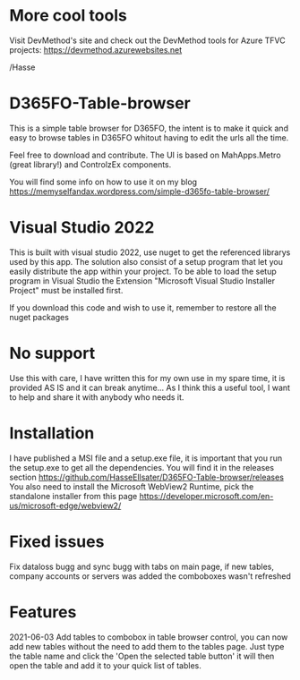 # More cool tools
Visit DevMethod's site and check out the DevMethod tools for Azure TFVC projects: https://devmethod.azurewebsites.net

/Hasse

# D365FO-Table-browser

This is a simple table browser for D365FO, the intent is to make it quick and easy to browse tables in D365FO whitout having to edit the urls all the time.

Feel free to download and contribute. The UI is based on MahApps.Metro (great library!) and ControlzEx components.

You will find some info on how to use it on my blog https://memyselfandax.wordpress.com/simple-d365fo-table-browser/

# Visual Studio 2022
This is built with visual studio 2022, use nuget to get the referenced librarys used by this app.
The solution also consist of a setup program that let you easily distribute the app within your project. To be able to load the setup program in Visual Studio the Extension "Microsoft Visual Studio Installer Project" must be installed first. 

If you download this code and wish to use it, remember to restore all the nuget packages

# No support
Use this with care, I have written this for my own use in my spare time, it is provided AS IS and it can break anytime... As I think this a useful tool, I want to help and share it with anybody who needs it.

# Installation
I have published a MSI file and a setup.exe file, it is important that you run the setup.exe to get all the dependencies. You will find it in the releases section https://github.com/HasseEllsater/D365FO-Table-browser/releases
You also need to install the Microsoft WebView2 Runtime, pick the standalone installer from this page https://developer.microsoft.com/en-us/microsoft-edge/webview2/


# Fixed issues
Fix dataloss bugg and sync bugg with tabs on main page, if new tables, company accounts or servers was added the comboboxes wasn't refreshed

# Features
2021-06-03 Add tables to combobox in table browser control, you can now add new tables without the need to add them to the tables page. Just type the table name and click the 'Open the selected table button' it will then open the table and add it to your quick list of tables.
